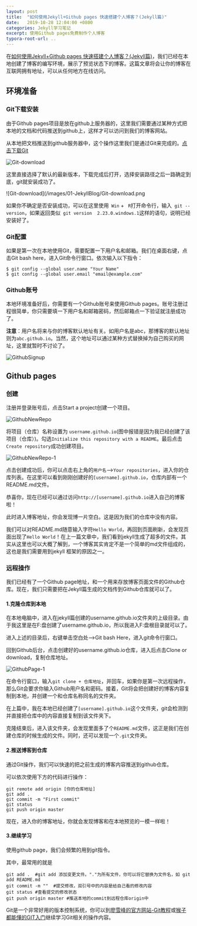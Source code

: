 ```yaml
---
layout: post
title:  "如何使用Jekyll+Github pages 快速搭建个人博客？(Jekyll篇)"
date:   2019-10-28 12:04:00 +0800
categories: Jekyll学习笔记
excerpt: 使用Github pages免费制作个人博客
typora-root-url: ..
---
```




在[如何使用Jekyll+Github pages 快速搭建个人博客？(Jekyll篇)]()，我们已经在本地创建了博客的编写环境，展示了预览状态下的博客。这篇文章将会让你的博客在互联网拥有地址，可以从任何地方在线访问。

## 环境准备

### Git下载安装

由于Github pages项目是放在github上服务器的，这里我们需要通过某种方式把本地的文档和代码推送到github上，这样才可以访问到我们的博客网站。

从本地把文档推送到github服务器中，这个操作这里我们是通过Git来完成的。[点击下载Git](https://git-scm.com/downloads)

![Git-download](/images/01-JekyllBlog/Git-download.png)

这里直接选择了默认的最新版本，下载完成后打开，选择安装路径之后一路确定到底，git就安装成功了。

![Git-download](/images/01-JekyllBlog/Git-download.png

如果你不确定是否安装成功，可以在这里使用` Win` + ` R`打开命令行，输入` git --version`，如果返回类似` git version  2.23.0.windows.1`这样的语句，说明已经安装好了。

### Git配置

如果是第一次在本地使用Git，需要配置一下用户名和邮箱。我们在桌面右键，点击Git bash here，进入Git命令行窗口。依次输入以下指令：

```
$ git config --global user.name "Your Name"
$ git config --global user.email "email@example.com"
```



### Github账号

本地环境准备好后，你需要有一个Github账号来使用Github pages。账号注册过程很简单，你只需要填一下用户名和邮箱密码，然后邮箱点一下验证就注册成功了。

**注意**：用户名将来与你的博客默认地址有关。如用户名是abc，那博客的默认地址则为`abc.github.io`。当然，这个地址可以通过某种方式替换掉为自己购买的网址，这里就暂时不讨论了。

![GithubSignup](/images/01-JekyllBlog/GithubSignup.png)



## Github pages

### 创建

注册并登录账号后，点击Start a project创建一个项目。

![GithubNewRepo](/images/01-JekyllBlog/GithubNewRepo.png)

将项目（仓库）名称设置为 `username.github.io`(图中报错是因为我已经创建了该项目（仓库）)。勾选`Initialize this repository with a README`。最后点击`Create repository`成功创建项目。

![GithubNewRepo-1](/images/01-JekyllBlog/GithubNewRepo-1.png)

点击创建成功后，你可以点击右上角的`用户名`-->`Your repositories`，进入你的仓库列表。在这里可以看到刚刚创建好的`[username].github.io`，仓库内部有一个README.md文件。

恭喜你，现在已经可以通过访问`http://[username].github.io`进入自己的博客啦！

此时进入博客地址，你会发现博一片空白。这是因为我们的仓库中没有内容。

我们可以对README.md随意输入字符`Hello World`，再回到页面刷新，会发现页面出现了`Hello World`！在上一篇文章中，我们看到jekyll生成了超多的文件。其实从这里也可以大概了解到，一个博客其实肯定不是一个简单的md文件组成的，这也是我们需要用到jekyll 框架的原因之一。

### 远程操作

我们已经有了一个Github page地址，和一个用来存放博客页面文件的Github仓库。现在，我们只需要把在Jekyll篇生成的文档传到Github仓库就可以了。

#### 1.克隆仓库到本地

在本地电脑中，进入在jekyll篇创建的username.github.io文件夹的上级目录。由于我这里是在F:盘创建了username.github.io，所以我进入F:盘根目录就可以了。

进入上述的目录后，右键单击空白处-->Git bash Here，进入git命令行窗口。

回到Github后台，点击创建好的username.github.io仓库，进入后点击Clone or download，复制仓库地址。

![GithubPage-1](/images/01-JekyllBlog/GithubPage-1.png)

在命令行窗口，输入`git clone + 仓库地址`，并回车，如果你是第一次远程操作，那么Git会要求你输入Github用户名和密码。接着，Git将会把创建好的博客内容复制到本地，并创建一个和仓库名称同名的文件夹。

在上篇中，我在本地已经创建了`[username].github.io`这个文件夹，git会检测到并直接把仓库中的内容直接复制到该文件夹下。

克隆结束后，进入该文件夹，会发现里面多了个`README.md`文件，这正是我们在创建仓库的时候生成的文件。同时，还可以发现一个`.git`文件夹。

#### 2.推送博客到仓库

通过Git操作，我们可以快速的把之前生成的博客内容推送到github仓库。

可以依次使用下方的代码进行操作：

```
git remote add origin [你的仓库地址]
git add .  
git commit -m "First commit" 
git status
git push origin master
```

 现在，进入你的博客地址，你就会发现博客和在本地预览的一模一样啦！

#### 3.继续学习

使用github page，我们会频繁的用到git指令。

其中，最常用的就是

```
git add .  #git add 添加变更文件。"."为所有文件，你可以将它替换为文件名，如 git add README.md
git commit -m ""  #提交修改，双引号中的内容是给自己看的修改内容
git status #查看提交的修改状态
git push origin master #推送本地的commit到远程仓库origin中
```

Git是一个非常好用的版本控制系统，你可以到[廖雪峰的官方网站-Git教程]( https://www.liaoxuefeng.com/wiki/896043488029600 )或[猴子都能懂的GIT入门]( https://backlog.com/git-tutorial/cn/ )继续学习Git相关的操作内容。